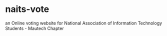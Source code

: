 # naits-vote
an Online voting website for National Association of Information Technology Students - Mautech Chapter
